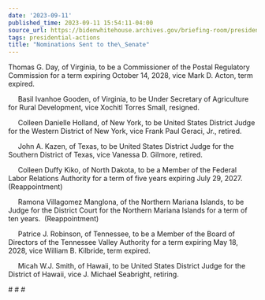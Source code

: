 ```yaml
---
date: '2023-09-11'
published_time: 2023-09-11 15:54:11-04:00
source_url: https://bidenwhitehouse.archives.gov/briefing-room/presidential-actions/2023/09/11/nominations-sent-to-the-senate-119/
tags: presidential-actions
title: "Nominations Sent to the\_Senate"
---
```

 
Thomas G. Day, of Virginia, to be a Commissioner of the Postal
Regulatory Commission for a term expiring October 14, 2028, vice Mark D.
Acton, term expired.

     Basil Ivanhoe Gooden, of Virginia, to be Under Secretary of
Agriculture for Rural Development, vice Xochitl Torres Small, resigned.

     Colleen Danielle Holland, of New York, to be United States District
Judge for the Western District of New York, vice Frank Paul Geraci, Jr.,
retired.

     John A. Kazen, of Texas, to be United States District Judge for the
Southern District of Texas, vice Vanessa D. Gilmore, retired.

     Colleen Duffy Kiko, of North Dakota, to be a Member of the Federal
Labor Relations Authority for a term of five years expiring July 29,
2027.  (Reappointment)

     Ramona Villagomez Manglona, of the Northern Mariana Islands, to be
Judge for the District Court for the Northern Mariana Islands for a term
of ten years.  (Reappointment)

     Patrice J. Robinson, of Tennessee, to be a Member of the Board of
Directors of the Tennessee Valley Authority for a term expiring May 18,
2028, vice William B. Kilbride, term expired.

     Micah W.J. Smith, of Hawaii, to be United States District Judge for
the District of Hawaii, vice J. Michael Seabright, retiring.

\# \# \#
